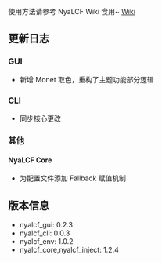使用方法请参考 NyaLCF Wiki 食用~ [Wiki](https://docs-nyalcf.1l1.icu)

## 更新日志

### GUI

- 新增 Monet 取色，重构了主题功能部分逻辑

### CLI

- 同步核心更改

### 其他

#### NyaLCF Core

- 为配置文件添加 Fallback 赋值机制

## 版本信息

- nyalcf_gui: 0.2.3
- nyalcf_cli: 0.0.3
- nyalcf_env: 1.0.2
- nyalcf_core,nyalcf_inject: 1.2.4

<!-- Some change log here -->
